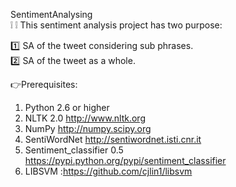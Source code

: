 SentimentAnalysing <br/>
:grey_exclamation: :grey_exclamation: This sentiment analysis project has two purpose: <br/>

:one:  SA of the tweet considering sub phrases. <br/>
:two: SA of the tweet as a whole. <br/>

:point_right:Prerequisites:

 1) Python 2.6 or higher
 3) NLTK 2.0     http://www.nltk.org
 4) NumPy        http://numpy.scipy.org
 5) SentiWordNet http://sentiwordnet.isti.cnr.it
 6) Sentiment_classifier 0.5 https://pypi.python.org/pypi/sentiment_classifier
 7) LIBSVM :https://github.com/cjlin1/libsvm
